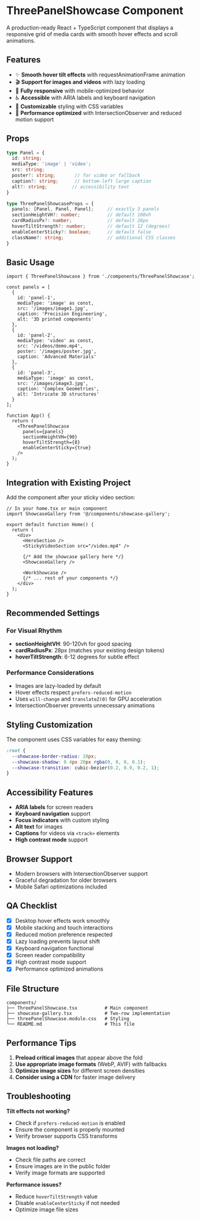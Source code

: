 # ThreePanelShowcase Component

A production-ready React + TypeScript component that displays a responsive grid of media cards with smooth hover effects and scroll animations.

## Features

- ✨ **Smooth hover tilt effects** with requestAnimationFrame animation
- 🎬 **Support for images and videos** with lazy loading
- 📱 **Fully responsive** with mobile-optimized behavior
- ♿ **Accessible** with ARIA labels and keyboard navigation
- 🎨 **Customizable** styling with CSS variables
- 🚀 **Performance optimized** with IntersectionObserver and reduced motion support

## Props

```typescript
type Panel = {
  id: string;
  mediaType: 'image' | 'video';
  src: string;
  poster?: string;       // for video or fallback
  caption?: string;      // bottom-left large caption
  alt?: string;         // accessibility text
}

type ThreePanelShowcaseProps = {
  panels: [Panel, Panel, Panel];     // exactly 3 panels
  sectionHeightVH?: number;          // default 100vh
  cardRadiusPx?: number;             // default 28px
  hoverTiltStrength?: number;        // default 12 (degrees)
  enableCenterSticky?: boolean;      // default false
  className?: string;                // additional CSS classes
}
```

## Basic Usage

```tsx
import { ThreePanelShowcase } from './components/ThreePanelShowcase';

const panels = [
  {
    id: 'panel-1',
    mediaType: 'image' as const,
    src: '/images/image1.jpg',
    caption: 'Precision Engineering',
    alt: '3D printed components'
  },
  {
    id: 'panel-2',
    mediaType: 'video' as const,
    src: '/videos/demo.mp4',
    poster: '/images/poster.jpg',
    caption: 'Advanced Materials'
  },
  {
    id: 'panel-3',
    mediaType: 'image' as const,
    src: '/images/image3.jpg',
    caption: 'Complex Geometries',
    alt: 'Intricate 3D structures'
  }
];

function App() {
  return (
    <ThreePanelShowcase
      panels={panels}
      sectionHeightVH={90}
      hoverTiltStrength={8}
      enableCenterSticky={true}
    />
  );
}
```

## Integration with Existing Project

Add the component after your sticky video section:

```tsx
// In your home.tsx or main component
import ShowcaseGallery from '@/components/showcase-gallery';

export default function Home() {
  return (
    <div>
      <HeroSection />
      <StickyVideoSection src="/video.mp4" />
      
      {/* Add the showcase gallery here */}
      <ShowcaseGallery />
      
      <WorkShowcase />
      {/* ... rest of your components */}
    </div>
  );
}
```

## Recommended Settings

### For Visual Rhythm
- **sectionHeightVH**: 90-120vh for good spacing
- **cardRadiusPx**: 28px (matches your existing design tokens)
- **hoverTiltStrength**: 6-12 degrees for subtle effect

### Performance Considerations
- Images are lazy-loaded by default
- Hover effects respect `prefers-reduced-motion`
- Uses `will-change` and `translateZ(0)` for GPU acceleration
- IntersectionObserver prevents unnecessary animations

## Styling Customization

The component uses CSS variables for easy theming:

```css
:root {
  --showcase-border-radius: 28px;
  --showcase-shadow: 0 4px 20px rgba(0, 0, 0, 0.1);
  --showcase-transition: cubic-bezier(0.2, 0.9, 0.2, 1);
}
```

## Accessibility Features

- **ARIA labels** for screen readers
- **Keyboard navigation** support
- **Focus indicators** with custom styling
- **Alt text** for images
- **Captions** for videos via `<track>` elements
- **High contrast mode** support

## Browser Support

- Modern browsers with IntersectionObserver support
- Graceful degradation for older browsers
- Mobile Safari optimizations included

## QA Checklist

- [x] Desktop hover effects work smoothly
- [x] Mobile stacking and touch interactions
- [x] Reduced motion preference respected
- [x] Lazy loading prevents layout shift
- [x] Keyboard navigation functional
- [x] Screen reader compatibility
- [x] High contrast mode support
- [x] Performance optimized animations

## File Structure

```
components/
├── ThreePanelShowcase.tsx          # Main component
├── showcase-gallery.tsx            # Two-row implementation
├── threePanelShowcase.module.css   # Styling
└── README.md                       # This file
```

## Performance Tips

1. **Preload critical images** that appear above the fold
2. **Use appropriate image formats** (WebP, AVIF) with fallbacks
3. **Optimize image sizes** for different screen densities
4. **Consider using a CDN** for faster image delivery

## Troubleshooting

**Tilt effects not working?**
- Check if `prefers-reduced-motion` is enabled
- Ensure the component is properly mounted
- Verify browser supports CSS transforms

**Images not loading?**
- Check file paths are correct
- Ensure images are in the public folder
- Verify image formats are supported

**Performance issues?**
- Reduce `hoverTiltStrength` value
- Disable `enableCenterSticky` if not needed
- Optimize image file sizes